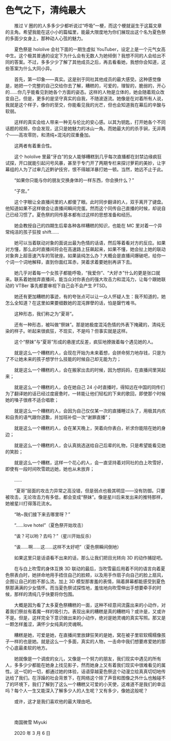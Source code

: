 # 色气之下，清纯最大

　　推过 V 圈的的人多多少少都听说过“呼吸”一梗，而这个梗就诞生于这篇文章的主角。希望我能在这小小的篇幅里，能最大限度地为你们展现出这个名为夏色祭的多面少女身上，那种动人心弦的魅力。

　　夏色祭是 hololive 会社下面的一期生虚拟 YouTuber，设定上是一个元气女高中生。这个极其普通的设定下为什么会有无数人为她倾倒？我想不同的人会给出不同的答案。不过，多多少少了解了其他成员之后，再去看看她，我想你会知道，这些答案为什么大同小异。

　　首先，第一印象——真实。这是别于同社其他成员的最大感受。这种感觉像是，她把一个完整的自己交给你去了解，糟糕的，可爱的，理智的，脆弱的，开心的……你几乎能看见到她各个方面的姿态。这样的人物是立体的，她会随着观众改变自己，但是，更多的是坚守真实的自我，不随波逐流。她像是在对着所有人说，我就是这个样子，像你的至交，你能看见我的光芒，但也会知道我在幕后的辛酸与软弱。

　　这样的真实会给人带来一种无与伦比的安心感。以其为钥匙，打开她各个不同话题的视频，你会发现，这只是她魅力的冰山一角。而她最大的的杀手锏，无非两个——高攻零防，和清纯+混沌的双重叠加。

　　这两者有着重合性。

　　这个 hololive 里最“牙白”的女人能够糟糕到几乎每次直播都在封禁边缘疯狂试探，开口就能引起问号风暴，甚至于专门开了两期专栏来探讨萝莉的美妙，让字幕组的人为了过审几近黔驴技穷，恨不得越洋暴打她一顿。当然，她远不止于此。

　　“如果你只能与你的朋友交换身体的一样东西，你会换什么？”

　　“子宫。”

　　这个字眼让全直播间里的人都傻了眼。此时同步翻译的人，双手离开了键盘。他知道如果不这样做会让直播间瞬间完蛋。然而这个同传自己直播的时候，却说自己已经习惯了。夏色祭的同传基本都有过这样的思想准备和经历。

　　她会教授自己的四期生后辈各种各样糟糕的知识，也能在 MC 里对着一个异常纯洁的孩子狂按 shift……

　　她可以当着联动对象的面说出最为色情的话语，然后等着看对方的反应。如果对方懂，那么此时直播间将会在高速路上狂飙起来，如果不懂，她会扯上她的联动对象奔上超音速汽车的驾驶座。如果装纯怎么办？大概会是直播间爆破吧，给你一个词一个词地解释，直到你面红耳赤，哭着求着要她别再讲下去。

　　她几乎对着每一个女孩子都能呼吸，“我爱你”、“大好き”什么的更是张口就来。联系着她抛弃直播间，能当众对你表白的强大攻击力和混沌力，让每个跟她联动的 VTBer 事先都要审视下自己会不会产生 PTSD。

　　她还有更加糟糕的事迹，有的夸张点可以让一众人怀疑人生：我不知道的，她怎么全知道？在这里如果要细数她的混沌罪孽的话，怕是罄竹难书。

　　这种形态，我们称之为“夏哥”。

　　还有一种形态，被叫做“祭妹”。那是她极度混沌色情的外表下掩藏的，清纯无染的样子。听起来很疯狂，不现实，不是吗？但事实就是这样。

　　这个“祭妹”与“夏哥”形成的悬崖式反差，疯狂地撩拨着每个遇见她的人。

　　就是这么一个糟糕的人，会现在开始为未来着想，会拼命努力地存钱，只是为了不让她未来的孩子想学什么技能的时候自己却无能为力；

　　就是这么一个糟糕的人，会在搬家出去的时候，因为想妈妈，在直播间里哭起来；

　　就是这么一个糟糕的人，会在她自己 24 小时直播时，得知远在中国的同传们为了翻译她的话已经过度疲惫时，一转能让他们轻松的下来的歌回，即使那个时候她的嗓子很疼不适合唱歌；

　　就是这么一个糟糕的人，会因为自己仅仅某一次的直播睡过头了，用极其内疚和自责的语气跟你道歉，并加班补偿一次“谢罪直播”；

　　就是这么一个糟糕的人，会在某天晚上，哭着向你表白，祈求你能陪在她的身边；

　　就是这么一个糟糕的人，会认真挑选送给自己后辈的礼物，只是希望能看见她的笑脸；

　　就是这么一个糟糕，这样一个花心的人，会一直坚持着对同社的白上吹雪好，即使有一段时间吹雪疏远她，她也从未放弃；

　　……

　　“夏哥”层面的攻击力异常之高没错，但是弱点也极其明显——没有防御。只要被攻击，无论攻击力有多低，都会变成“祭妹”。像是星川后来发出来的推特那样，她被星川打得落花流水。

　　“呐~我们接下来去哪里呀？”

　　“……love hotel”（夏色祭开始攻击）

　　“诶？可以哟？去吗？”（星川开始反杀）

　　“诶……啊……这……这样不太好吧”（夏色祭瞬间倒地）

　　如果这里只是话语看不出来的话，那么让我们把目光转向 3D 的动作捕捉吧。

　　在与白上吹雪的身体互换 3D 联动的最后，当吹雪最后用着不同的语言向着夏色祭表白时，她拼命地用手捂住自己的脸颊，以及用手作扇子向自己的脸上扇风，企图让自己的脸不那么烫。加上 3D 模型那害羞的表情，隔着屏幕都能感受到夏色祭那满满的少女情怀。而当夏色祭试探性地，羞怯地向吹雪伸出手想要牵手的时候，那样的清纯几乎快要将你包围。

　　大概是因为看了太多夏色祭糟糕的一面，这种不经意间流露出来的小动作，对着我们祭丝有着魔一样的吸引力。表现出来的糟糕是真的糟糕吗？或许是，又或许不是。但是，这样完全下意识做出来的小动作，绝对是她灵魂的真实写照。那又是一颗怎样羞涩，满怀少女纯真的灵魂啊。

　　糟糕是她，可爱是她，在直播间里放肆狂笑的是她，窝在被子里软软糯糯像孩子一样的也是她。就是这么一个多面，真实的人物，一击命中我们想要疼爱她的那个心底最柔软的地方。

　　她就像是一个调皮的女儿，又像是一个努力的朋友，我们现实中遇见的所有人，多多少少都能在她身上找见影子，然而她身上又有着我们现实中很难看见的属性。这一切的一切，都通过她的体验，话语穿越夏色祭这个动漫立绘真真切切地传达给了我们。在浮躁的社会背景下，在网络这个除了声音和图像之外什么也触碰不了的环境下，我们了解到了这么一个糟糕又可爱的小天使，这难道不是我们的幸运吗？每个人一生又能深入了解多少人的人生呢？又有多少，像她这般呢？

　　或许，这才是我们喜欢他的最大理由吧。

<br>

　　南国微雪 Miyuki

　　2020 年 3 月 6 日